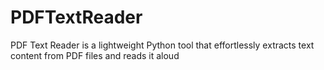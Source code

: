 # PDFTextReader
PDF Text Reader is a lightweight Python tool that effortlessly extracts text content from PDF files and reads it aloud
